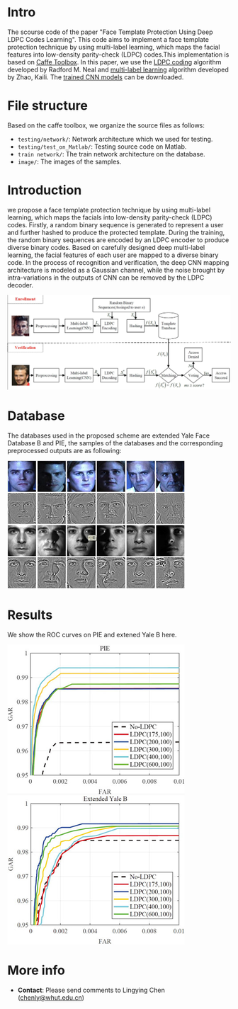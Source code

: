 # Intro
The scourse code of the paper "Face Template Protection Using Deep LDPC Codes Learning". This code aims to implement a face template protection technique by using multi-label learning, which maps the facial features into low-density parity-check (LDPC) codes.This implementation is based on [Caffe Toolbox](https://github.com/BVLC/caffe). In this paper, we use the [LDPC coding](http://www.cs.utoronto.ca/~radford/ldpc.software.html) algorithm developed by Radford M. Neal and [multi-label learning](https://github.com/zkl20061823/DRML) algorithm developed by Zhao, Kaili. The [trained CNN models](https://pan.baidu.com/s/1o78p7ui) can be downloaded.
# File structure
Based on the caffe toolbox, we organize the source files as follows:
- `testing/network/`: Network architecture which we used for testing.
- `testing/test_on_Matlab/`: Testing source code on Matlab.
- `train network/`: The train network architecture on the database.
- `image/`: The images of the samples.
# Introduction
we propose a face template protection technique by using multi-label learning, which maps the facials into low-density parity-check (LDPC) codes. Firstly, a random binary sequence is generated to represent a user and further hashed to produce the protected template. During the training, the random binary sequences are encoded by an LDPC encoder to produce diverse binary codes. Based on carefully designed deep multi-label learning, the facial features of each user are mapped to a diverse binary code. In the process of recognition and verification, the deep CNN mapping architecture is modeled as a Gaussian channel, while the noise brought by intra-variations in the outputs of CNN can be removed by the LDPC decoder. 

![Image](https://github.com/lyc6749/DLCL/blob/master/image/framework.jpg)
# Database
The databases used in the proposed scheme are extended Yale Face Database B and PIE, the samples of the databases and the 
corresponding preprocessed outputs are as following:

![Image](https://github.com/lyc6749/DLCL/blob/master/image/samples1.jpg)
# Results
We show the ROC curves on PIE and extened Yale B here.

![Image](https://github.com/lyc6749/DLCL/blob/master/image/PIE_ROC.jpg)
![Image](https://github.com/lyc6749/DLCL/blob/master/image/Yale_ROC.jpg)
# More info
- **Contact**: Please send comments to Lingying Chen (chenly@whut.edu.cn)
